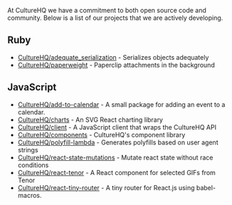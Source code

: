 At CultureHQ we have a commitment to both open source code and community. Below is a list of our projects that we are actively developing.

## Ruby

* [CultureHQ/adequate_serialization](https://github.com/CultureHQ/adequate_serialization) - Serializes objects adequately
* [CultureHQ/paperweight](https://github.com/CultureHQ/paperweight) - Paperclip attachments in the background

## JavaScript

* [CultureHQ/add-to-calendar](https://culturehq.github.io/add-to-calendar) - A small package for adding an event to a calendar.
* [CultureHQ/charts](https://culturehq.github.io/charts/) - An SVG React charting library
* [CultureHQ/client](https://github.com/CultureHQ/client) - A JavaScript client that wraps the CultureHQ API
* [CultureHQ/components](https://culturehq.github.io/components) - CultureHQ's component library
* [CultureHQ/polyfill-lambda](https://github.com/CultureHQ/polyfill-lambda) - Generates polyfills based on user agent strings
* [CultureHQ/react-state-mutations](https://github.com/CultureHQ/react-state-mutations) - Mutate react state without race conditions
* [CultureHQ/react-tenor](https://culturehq.github.io/react-tenor) - A React component for selected GIFs from Tenor
* [CultureHQ/react-tiny-router](https://github.com/CultureHQ/react-tiny-router) - A tiny router for React.js using babel-macros.
